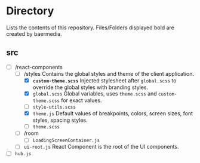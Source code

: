 # Directory

Lists the contents of this repository.
Files/Folders displayed bold are created by baermedia.

## src

- [ ] /react-components
  - [ ] /styles
        Contains the global styles and theme of the client application.
    - [x] **`custom-theme.scss`**
           Injected stylesheet after `global.scss` to override the global styles with branding styles.
    - [x] `global.scss`
           Global variables, uses `theme.scss` and `custom-theme.scss` for exact values.
    - [ ] `style-utils.scss`
    - [x] `theme.js`
           Default values of breakpoints, colors, screen sizes, font styles, spacing styles.
    - [ ] `theme.scss`
  - [ ] /room
    - [ ] `LoadingScreenContainer.js`

  - [ ] `ui-root.js`
         React Component is the root of the UI components.

- [ ] `hub.js`
